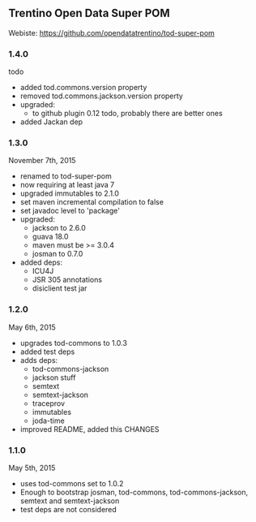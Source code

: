 ## Trentino Open Data Super POM

Webiste: https://github.com/opendatatrentino/tod-super-pom


### 1.4.0

todo

- added tod.commons.version property
- removed tod.commons.jackson.version property
- upgraded:
	* to github plugin 0.12 todo, probably there are better ones
- added Jackan dep

### 1.3.0

November 7th, 2015

- renamed to tod-super-pom
- now requiring at least java 7
- upgraded immutables to 2.1.0
- set maven incremental compilation to false
- set javadoc level to 'package'
- upgraded:
	* jackson to 2.6.0
	* guava 18.0
	* maven must be >= 3.0.4
	* josman to 0.7.0
- added deps:
  	* ICU4J
  	* JSR 305 annotations
  	* disiclient test jar

### 1.2.0

May 6th, 2015

- upgrades tod-commons to 1.0.3
- added test deps 
- adds deps:
    * tod-commons-jackson  
    * jackson stuff
    * semtext   
    * semtext-jackson
    * traceprov
    * immutables
    * joda-time            
- improved README, added this CHANGES

### 1.1.0

May 5th, 2015

- uses tod-commons set to 1.0.2
- Enough to bootstrap josman, tod-commons, tod-commons-jackson, semtext and semtext-jackson
- test deps are not considered






